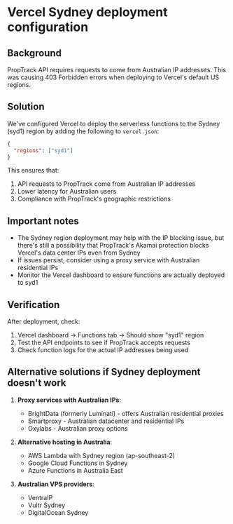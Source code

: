 # Vercel Sydney deployment configuration

## Background

PropTrack API requires requests to come from Australian IP addresses. This was causing 403 Forbidden errors when deploying to Vercel's default US regions.

## Solution

We've configured Vercel to deploy the serverless functions to the Sydney (syd1) region by adding the following to `vercel.json`:

```json
{
  "regions": ["syd1"]
}
```

This ensures that:
1. API requests to PropTrack come from Australian IP addresses
2. Lower latency for Australian users
3. Compliance with PropTrack's geographic restrictions

## Important notes

- The Sydney region deployment may help with the IP blocking issue, but there's still a possibility that PropTrack's Akamai protection blocks Vercel's data center IPs even from Sydney
- If issues persist, consider using a proxy service with Australian residential IPs
- Monitor the Vercel dashboard to ensure functions are actually deployed to syd1

## Verification

After deployment, check:
1. Vercel dashboard → Functions tab → Should show "syd1" region
2. Test the API endpoints to see if PropTrack accepts requests
3. Check function logs for the actual IP addresses being used

## Alternative solutions if Sydney deployment doesn't work

1. **Proxy services with Australian IPs**:
   - BrightData (formerly Luminati) - offers Australian residential proxies
   - Smartproxy - Australian datacenter and residential IPs
   - Oxylabs - Australian proxy options

2. **Alternative hosting in Australia**:
   - AWS Lambda with Sydney region (ap-southeast-2)
   - Google Cloud Functions in Sydney
   - Azure Functions in Australia East

3. **Australian VPS providers**:
   - VentraIP
   - Vultr Sydney
   - DigitalOcean Sydney